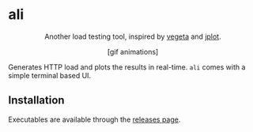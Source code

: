 # ali

<div align="center">

Another load testing tool, inspired by [vegeta](https://github.com/tsenart/vegeta) and [jplot](https://github.com/rs/jplot).

[gif animations]

</div>

Generates HTTP load and plots the results in real-time. `ali` comes with a simple terminal based UI.

## Installation

Executables are available through the [releases page](https://github.com/nakabonne/ali/releases).
